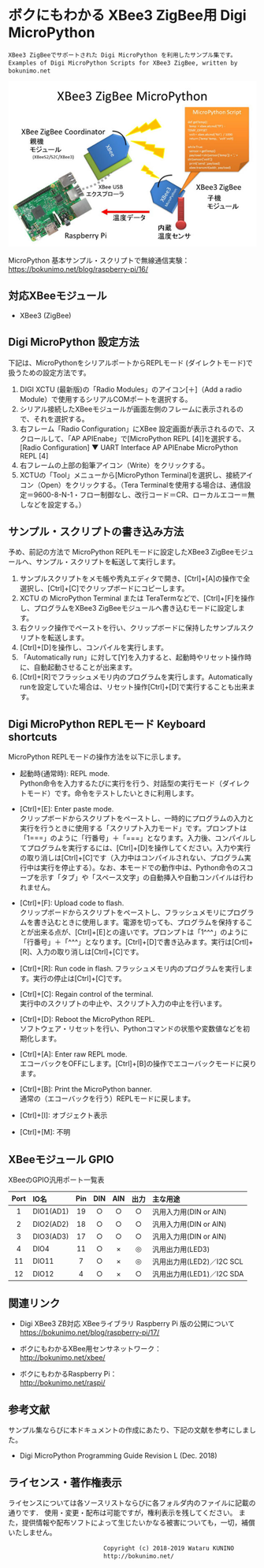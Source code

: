 # ボクにもわかる XBee3 ZigBee用 Digi MicroPython
	XBee3 ZigBeeでサポートされた Digi MicroPython を利用したサンプル集です。  
	Examples of Digi MicroPython Scripts for XBee3 ZigBee, written by bokunimo.net  

![説明図](xbee3_micropython.jpg)

MicroPython 基本サンプル・スクリプトで無線通信実験：
https://bokunimo.net/blog/raspberry-pi/16/

## 対応XBeeモジュール

- XBee3 (ZigBee)

## Digi MicroPython 設定方法

下記は、MicroPythonをシリアルポートからREPLモード (ダイレクトモード)で扱うための設定方法です。  

1. DIGI XCTU (最新版)の「Radio Modules」のアイコン[＋]（Add a radio Module）で使用するシリアルCOMポートを選択する。  
2. シリアル接続したXBeeモジュールが画面左側のフレームに表示されるので、それを選択する。  
3. 右フレーム「Radio Configuration」にXBee 設定画面が表示されるので、スクロールして、「AP APIEnabe」で[MicroPython REPL [4]]を選択する。  
		[Radio Configuration]
		▼ UART Interface
			AP APIEnabe
				MicroPython REPL [4]
4. 右フレームの上部の鉛筆アイコン（Write）をクリックする。  
5. XCTUの「Tool」メニューから[MicroPython Terminal]を選択し、接続アイコン（Open）をクリックする。（Tera Terminalを使用する場合は、通信設定＝9600-8-N-1・フロー制御なし、改行コード＝CR、ローカルエコー＝無しなどを設定する。）  

## サンプル・スクリプトの書き込み方法

予め、前記の方法で MicroPython REPLモードに設定したXBee3 ZigBeeモジュールへ、サンプル・スクリプトを転送して実行します。  

1. サンプルスクリプトをメモ帳や秀丸エディタで開き、[Ctrl]+[A]の操作で全選択し、[Ctrl]+[C]でクリップボードにコピーします。  
2. XCTU の MicroPython Terminal または TeraTermなどで、[Ctrl]+[F]を操作し、プログラムをXBee3 ZigBeeモジュールへ書き込むモードに設定します。  
3. 右クリック操作でペーストを行い、クリップボードに保持したサンプルスクリプトを転送します。
4. [Ctrl]+[D]を操作し、コンパイルを実行します。  
5. 「Automatically run」に対して[Y]を入力すると、起動時やリセット操作時に、自動起動させることが出来ます。  
6. [Ctrl]+[R]でフラッシュメモリ内のプログラムを実行します。Automatically runを設定していた場合は、リセット操作[Ctrl]+[D]で実行することも出来ます。  

## Digi MicroPython REPLモード Keyboard shortcuts

MicroPython REPLモードの操作方法を以下に示します。

- 起動時(通常時): REPL mode.  
	Python命令を入力するたびに実行を行う、対話型の実行モード（ダイレクトモード）です。命令をテストしたいときに利用します。   

- [Ctrl]+[E]: Enter paste mode.  
	クリップボードからスクリプトをペーストし、一時的にプログラムの入力と実行を行うときに使用する「スクリプト入力モード」です。プロンプトは「1===」のように「行番号」＋「===」となります。入力後、コンパイルしてプログラムを実行するには、[Ctrl]+[D]を操作してください。入力や実行の取り消しは[Ctrl]+[C]です（入力中はコンパイルされない、プログラム実行中は実行を停止する）。なお、本モードでの動作中は、Python命令のスコープを示す「タブ」や「スペース文字」の自動挿入や自動コンパイルは行われません。  

- [Ctrl]+[F]: Upload code to flash.   
	クリップボードからスクリプトをペーストし、フラッシュメモリにプログラムを書き込むときに使用します。電源を切っても、プログラムを保持することが出来る点が、[Ctrl]+[E]との違いです。プロンプトは「1^^^」のように「行番号」＋「^^^」となります。[Ctrl]+[D]で書き込みます。実行は[Crtl]+[R]、入力の取り消しは[Ctrl]+[C]です。  

- [Ctrl]+[R]: Run code in flash.
	フラッシュメモリ内のプログラムを実行します。実行の停止は[Ctrl]+[C]です。  

- [Ctrl]+[C]: Regain control of the terminal.  
	実行中のスクリプトの中止や、スクリプト入力の中止を行います。  

- [Ctrl]+[D]: Reboot the MicroPython REPL.  
	ソフトウェア・リセットを行い、Pythonコマンドの状態や変数値などを初期化します。

- [Ctrl]+[A]: Enter raw REPL mode.  
	エコーバックをOFFにします。[Ctrl]+[B]の操作でエコーバックモードに戻ります。  

- [Ctrl]+[B]: Print the MicroPython banner.  
	通常の（エコーバックを行う）REPLモードに戻します。  

- [Ctrl]+[I]: オブジェクト表示

- [Ctrl]+[M]: 不明

## XBeeモジュール GPIO

XBeeのGPIO汎用ポート一覧表  

| Port |  IO名   | Pin | DIN | AIN | 出力 | 主な用途  
|:----:|:--------|:---:|:---:|:---:|:----:|:------------------------  
|    1 |DIO1(AD1)|  19 |  ○ | ○  |  ○  |汎用入力用(DIN or AIN)  
|    2 |DIO2(AD2)|  18 |  ○ | ○  |  ○  |汎用入力用(DIN or AIN)  
|    3 |DIO3(AD3)|  17 |  ○ | ○  |  ○  |汎用入力用(DIN or AIN)  
|    4 |DIO4     |  11 |  ○ | ×  |  ◎  |汎用出力用(LED3)  
|   11 |DIO11    |   7 |  ○ | ×  |  ◎  |汎用出力用(LED2)／I2C SCL  
|   12 |DIO12    |   4 |  ○ | ×  |  ○  |汎用出力用(LED1)／I2C SDA  


## 関連リンク

- Digi XBee3 ZB対応 XBeeライブラリ Raspberry Pi 版の公開について 
	https://bokunimo.net/blog/raspberry-pi/17/

- ボクにもわかるXBee用センサネットワーク：  
	http://bokunimo.net/xbee/  
  
- ボクにもわかるRaspberry Pi：  
	http://bokunimo.net/raspi/  

## 参考文献

サンプル集ならびに本ドキュメントの作成にあたり、下記の文献を参考にしました。

- Digi MicroPython Programming Guide Revision L (Dec. 2018)



## ライセンス・著作権表示

ライセンスについては各ソースリストならびに各フォルダ内のファイルに記載の通りです．
使用・変更・配布は可能ですが，権利表示を残してください。
また，提供情報や配布ソフトによって生じたいかなる被害についても，一切，補償いたしません。

							   Copyright (c) 2018-2019 Wataru KUNINO
							   http://bokunimo.net/

